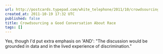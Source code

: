```yaml
---
url: http://postcards.typepad.com/white_telephone/2011/10/crowdsourcing-a-good-conversation-about-race.html
created_at: 2011-10-19 17:32 UTC
published: false
title: Crowdsourcing a Good Conversation About Race
tags: []
---
```


Yes, though I'd put extra emphasis on 'AND': "The discussion would be grounded in data and in the lived experience of discrimination."
